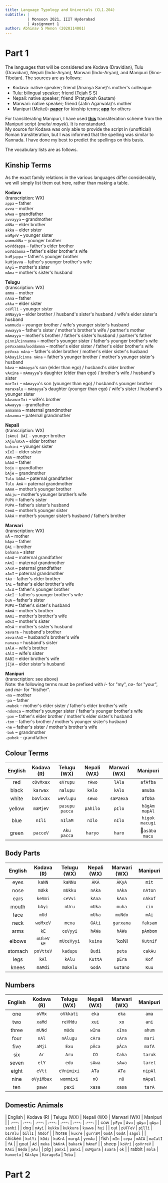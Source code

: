 ```yaml
---
title: Language Typology and Universals (CL1.204)
subtitle: |
          | Monsoon 2021, IIIT Hyderabad
          | Assignment 1
author: Abhinav S Menon (2020114001)
---
```


# Part 1
The languages that will be considered are Kodava (Dravidian), Tulu (Dravidian), Nepali (Indo-Aryan), Marwari (Indo-Aryan), and Manipuri (Sino-Tibetan). The sources are as follows:  

* Kodava: native speaker; friend (Ananya Sane)'s mother's colleague
* Tulu: bilingual speaker; friend (Tejah S S)
* Nepali: native speaker; friend (Pratyaksh Gautam)
* Marwari: native speaker; friend (Jatin Agarwala)'s mother
* Manipuri (Meitei): [**paper**](https://www.cfilt.iitb.ac.in/wordnet/webhwn/IndoWordnetPapers/17_iwn_Manipuri%20Kinship%20Terms.pdf) for kinship terms; [**app**](https://play.google.com/store/apps/details?id=antsearth.com.englishtomanipuridictionary&hl=en_IN&gl=US) for others

For transliterating Manipuri, I have used [**this**](https://docs.google.com/document/d/1ex8NONS02xuCqr_1vDKaHVbACYwFyNjZMBpkk_MQXxk/edit#heading=h.owf298eu1cxe) transliteration scheme from the Manipuri script (*meitei mayek*). It is nonstandard.  
My source for Kodava was only able to provide the script in (unofficial) Roman transliteration, but I was informed that the spelling was similar to Kannada. I have done my best to predict the spellings on this basis.  

The vocabulary lists are as follows. 

## Kinship Terms
As the exact family relations in the various languages differ considerably, we will simply list them out here, rather than making a table.

**Kodava**  
(transcription: WX)  
`appa` – father  
`avva` – mother  
`wAwa` – grandfather  
`avvayya` – grandmother  
`aNNa` – elder brother  
`akka` – elder sister  
`waMgeV` – younger sister  
`wammaNNa` – younger brother  
`woVddappa` – father's elder brother  
`woVddamma` – father's elder brother's wife  
`kuMjappa` – father's younger brother  
`kuMjavva` – father's younger brother's wife  
`mAyi` – mother's sister  
`mAma` – mother's sister's husband  

**Telugu**  
(transcription: WX)  
`amma` – mother  
`nAna` – father  
`akka` – elder sister  
`ceVlli` – younger sister  
`aNNayya` – elder brother / husband's sister's husband / wife's elder sister's husband  
`wammudu` – younger brother / wife's younger sister's husband  
`awwayya` – father's sister / mother's brother's wife / partner's mother  
`mAmayya` – mother's brother / father's sister's husband / partner's father  
`pinni`/`cinnamma` – mother's younger sister / father's younger brother's wife  
`peVxxamma`/`xoddamma` – mother's elder sister / father's elder brother's wife  
`peVxxa nAna` – father's older brother / mother's elder sister's husband  
`bAbayi`/`cinna nAna` – father's younger brother / mother's younger sister's husband  
`bAva` – `mAmayya`'s son (elder than ego) / husband's older brother  
`vAxina` – `mAmayya`'s daughter (elder than ego) / brother's wife / husband's sister  
`marIxi` – `mAmayya`'s son (younger than ego) / husband's younger brother  
`maraxalu` – `mAmayya`'s daughter (younger than ego) / wife's sister / husband's younger sister  
`bAvamarIxi` – wife's brother  
`wAwayya` – grandfather  
`ammamma` – maternal grandmother  
`nAnamma` – paternal grandmother  

**Nepali**  
(transcription: WX)  
`(sAnu) BAI` – younger brother  
`xAju`/`xAxA` – elder brother  
`bahini` – younger sister  
`xIxI` – elder sister  
`AmA` – mother  
`bAbA` – father  
`boju` – grandfather  
`bAje` – grandmother  
`Tulu bAbA` – paternal grandfather  
`Tulu AmA` – paternal grandmother  
`mAmA` – mother’s younger brother  
`mAiju` – mother’s younger brother’s wife  
`PUPU` – father’s sister  
`PUPA` – father’s sister’s husband  
`CemA` – mother’s younger sister  
`kAkA` – mother’s younger sister’s husband / father’s brother  

**Marwari**  
(transcription: WX)  
`mÃ` – mother  
`bApa` – father  
`BAi` – brother  
`bahana` – sister  
`nAnA` – maternal grandfather  
`nAnI` – maternal grandmother  
`xAxA` – paternal grandfather  
`xAxI` – paternal grandmother  
`tAu` – father's elder brother  
`tAI` – father's elder brother's wife  
`cAcA` – father's younger brother  
`cAcI` – father's younger brother's wife  
`buA` – father's sister  
`PUPA` – father's sister's husband  
`mAmA` – mother's brother  
`mAmI` – mother's brother's wife  
`mOsI` – mother's sister  
`mOsA` – mother's sister's husband  
`xevara` – husband's brother  
`xevarAnI` – husband's brother's wife  
`nanaxa` – husband's sister  
`sAlA` – wife's brother  
`sAlI` – wife's sister  
`BABI` – elder brother's wife  
`jIjA` – elder sister's husband  

**Manipuri**  
(transcription: see above)  
Note: the following terms must be prefixed with *i-* for "my", *nə-* for "your", and *mə-* for "his/her".  
`-ma` – mother  
`-pa` – father  
`-mabok` – mother's elder sister / father's elder brother's wife  
`-ndomca` – mother's younger sister / father's younger brother's wife  
`-pən` – father's elder brother / mother's elder sister's husband  
`-ton` – father's brother / mother's younger sister's husband  
`-ne` – father's sister / mother's brother's wife  
`-bok` – grandmother  
`-pubok` – grandfather  

## Colour Terms
| English | Kodava (R) | Telugu (WX)  | Nepali (WX) | Marwari (WX) | Manipuri |
| :---:   | :---:    | :---:          | :---:       | :---:   | :---: |
| red     | `cOvMxax` | `eVrupu`       | `rAwo`        | `lAla`    | `afAfba` |
| black   | `karwax` | `nalupu`       | `kAlo`        | `kAlo`    | `amuba`
| white   | `boVlxax` | `weVlupu`      | `sewo`        | `saPZexa`   | `afOba`
| yellow  | `maMjeV`    | `pasupu pacca` | `pahilo`      | `pIlo`    | `hãgAm mapAl`
| blue    | `nIli`    | `nIlaM`        | `nIlo`        | `nIlo`    | `higok macugi`
| green   | `pacceV`    | `Aku pacca`    | `haryo`       | `haro`    | `asãba macu`

## Body Parts
| English | Kodava (R) | Telugu (WX) | Nepali (WX) | Marwari (WX) | Manipuri |
| :---:   | :---:     | :---:    | :---:   | :---:   | :---: |
| eyes    | `kaNN`      | `kaNNu`    | `ÃKÃ` | `ÃKyA` | `mit` |
| nose    | `mUkk`      | `mUkku`    | `nAka` | `nAka`    | `nAton` |
| ears    | `keVmi`      | `ceVvi`     | `kAna` | `kAna`    | `nAkof` |
| mouth   | `bAyi`     | `nUru`    | `mUka` | `muha`     | `cin` |
| face    | `mUd`      |          | `mUka` | `muNdo`   | `mAi` |
| neck    | `woMxeV`    | `mexa`     | `GAti` | `garxana`  | `faksam` |
| arms    | `kE`       | `ceVyyi`   | `hAWa` | `hAWa`   | `pAmbom` |
| elbows  | `mUleV kE` | `mUceVyyi` | `kuina` | `koNi       | `Kutnif` |
| stomach | `poVtteV`     | `kadupu`   | `Budi` | `peta`     | `cakAu` |
| legs    | `kAl`      | `kAlu`     | `KuttA` | `pEra`     | `Kof` |
| knees   | `maMdi`     | `mUkAlu`   | `GodA` | `Gutano`  | `Kuu` |

## Numbers
| English | Kodava (R) | Telugu (WX)  | Nepali (WX) | Marwari (WX) | Manipuri |
| :---:   | :---:   | :---:    | :---:   | :---:   | :---: |
| one     | `oVMx`     | `oVkkati`  | `eka` | `eka`     | `ama` |
| two     | `xaMd`    | `reVMdu`   | `xui` | `xo`      | `ani` |
| three   | `mUNd`   | `mUdu`     | `wIna` | `xIna`    | `ahum` |
| four    | `nAl`    | `nAlugu`   | `cAra` | `cAra`    | `mari` |
| five    | `aMji`    | `Exu`      | `pÃca` | `pÃca`    | `mafA` |
| six     | `Ar`     | `Aru`      | `CO` | `Caha`    | `taruk` |
| seven   | `elY`     | `edu`      | `sAwa` | `sAwa`    | `taret` |
| eight   | `eVtt`    | `eVnimixi` | `ATa` | `ATa`     | `nipAl` |
| nine    | `oVyiMbax` | `wommixi`  | `nO` | `nO`      | `mApal` |
| ten     | `paww`    | `paxi`     | `xasa` | `xasa`    | `tarA` |

## Domestic Animals
| English | Kodava (R) | Telugu (WX)  | Nepali (WX) | Marwari (WX) | Manipuri |
| :---:   | :---:   | :---:    | :---:   | :---:    | :---: | :---: |
| cow     | `pEyu`   | `Avu`      | `gAya` | `gAya`     | `sanbi` |
| dog     | `nAyi`   | `kukka`    | `kukkura` | `kuwwa`    | `hui` |
| cat     | `pUFFeV`  | `pilli`    | `bIrAlu` | `billI`    | `hOdof` |
| horse   | `kuxre`   | `gurraM`   | `GodA` | `GodA`     | `sagol` |
| chicken | `kolYi`    | `kOdi`     | `kuKrA` | `murgA`    | `yenAu` |
| fish    | `mIn`    | `cepa`     | `mACA` | `maCalI`   | `fA` |
| goat    | `Ad`     | `meka`     | `bAKrA` | `bakarA`   | `hAmef` |
| sheep   | `koVri`    | `goVrreV`  | `KAsi` | `Beda`     | `yAu` |
| pig     | `panxi`   | `panxi`    | `suMgura` | `suara`    | `ok` |
| rabbit  | `mola`    | `kunxelu`  | `KArAyo` | `KaragoSa` | `Teba` |

# Part 2
